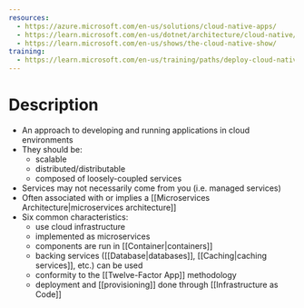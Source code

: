 ```yaml
---
resources:
  - https://azure.microsoft.com/en-us/solutions/cloud-native-apps/
  - https://learn.microsoft.com/en-us/dotnet/architecture/cloud-native/
  - https://learn.microsoft.com/en-us/shows/the-cloud-native-show/
training:
  - https://learn.microsoft.com/en-us/training/paths/deploy-cloud-native-applications-to-azure-container-apps/
---
```

# Description
- An approach to developing and running applications in cloud environments
- They should be:
	- scalable
	- distributed/distributable
	- composed of loosely-coupled services
- Services may not necessarily come from you (i.e. managed services)
- Often associated with or implies a [[Microservices Architecture|microservices architecture]]
- Six common characteristics:
	- use cloud infrastructure
	- implemented as microservices
	- components are run in [[Container|containers]]
	- backing services ([[Database|databases]], [[Caching|caching services]], etc.) can be used
	- conformity to the [[Twelve-Factor App]] methodology
	- deployment and [[provisioning]] done through [[Infrastructure as Code]]